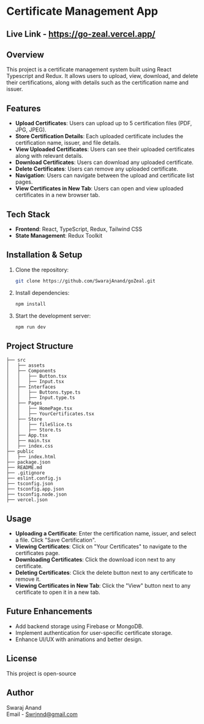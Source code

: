 # Certificate Management App

## Live Link - https://go-zeal.vercel.app/

## Overview
This project is a certificate management system built using React Typescript and Redux. It allows users to upload, view, download, and delete their certifications, along with details such as the certification name and issuer.

## Features
- **Upload Certificates**: Users can upload up to 5 certification files (PDF, JPG, JPEG).
- **Store Certification Details**: Each uploaded certificate includes the certification name, issuer, and file details.
- **View Uploaded Certificates**: Users can see their uploaded certificates along with relevant details.
- **Download Certificates**: Users can download any uploaded certificate.
- **Delete Certificates**: Users can remove any uploaded certificate.
- **Navigation**: Users can navigate between the upload and certificate list pages.
- **View Certificates in New Tab**: Users can open and view uploaded certificates in a new browser tab.

## Tech Stack
- **Frontend**: React, TypeScript, Redux, Tailwind CSS
- **State Management**: Redux Toolkit

## Installation & Setup
1. Clone the repository:
   ```bash
   git clone https://github.com/SwarajAnand/goZeal.git
   ```
2. Install dependencies:
   ```bash
   npm install
   ```
3. Start the development server:
   ```bash
   npm run dev
   ```

## Project Structure
```
├── src
│   ├── assets
│   ├── Components
│   │   ├── Button.tsx
│   │   ├── Input.tsx
│   ├── Interfaces
│   │   ├── Buttons.type.ts
│   │   ├── Input.type.ts
│   ├── Pages
│   │   ├── HomePage.tsx
│   │   ├── YourCertificates.tsx
│   ├── Store
│   │   ├── fileSlice.ts
│   │   ├── Store.ts
│   ├── App.tsx
│   ├── main.tsx
│   ├── index.css
├── public
│   ├── index.html
├── package.json
├── README.md
├── .gitignore
├── eslint.config.js
├── tsconfig.json
├── tsconfig.app.json
├── tsconfig.node.json
├── vercel.json

```

## Usage
- **Uploading a Certificate**: Enter the certification name, issuer, and select a file. Click "Save Certification".
- **Viewing Certificates**: Click on "Your Certificates" to navigate to the certificates page.
- **Downloading Certificates**: Click the download icon next to any certificate.
- **Deleting Certificates**: Click the delete button next to any certificate to remove it.
- **Viewing Certificates in New Tab**: Click the "View" button next to any certificate to open it in a new tab.

## Future Enhancements
- Add backend storage using Firebase or MongoDB.
- Implement authentication for user-specific certificate storage.
- Enhance UI/UX with animations and better design.

## License
This project is open-source

## Author
Swaraj Anand  
Email - Swrjnnd@gmail.com

